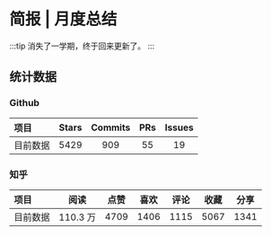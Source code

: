 # 简报 | 月度总结

:::tip
消失了一学期，终于回来更新了。
:::

## 统计数据

### Github

| 项目     | Stars | Commits | PRs | Issues |
| :------- | :---: | :-----: | :-: | :----: |
| 目前数据 |  5429  |   909   | 55  |   19   |

### 知乎

| 项目     |  阅读   | 点赞 | 喜欢 | 评论 | 收藏 | 分享 |
| :------- | :-----: | :--: | :--: | :--: | :--: | :--: |
| 目前数据 | 110.3 万 | 4709 | 1406 | 1115 | 5067 | 1341  |
